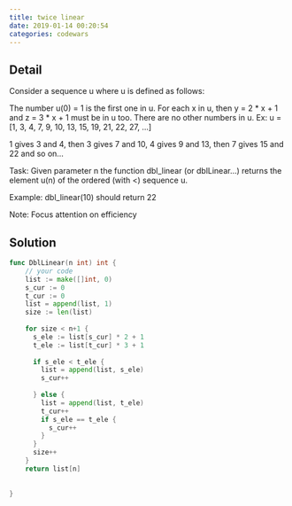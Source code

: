 ```yaml
---
title: twice linear
date: 2019-01-14 00:20:54
categories: codewars
---
```

## Detail
Consider a sequence u where u is defined as follows:

The number u(0) = 1 is the first one in u.
For each x in u, then y = 2 * x + 1 and z = 3 * x + 1 must be in u too.
There are no other numbers in u.
Ex: u = [1, 3, 4, 7, 9, 10, 13, 15, 19, 21, 22, 27, ...]

1 gives 3 and 4, then 3 gives 7 and 10, 4 gives 9 and 13, then 7 gives 15 and 22 and so on...

Task:
Given parameter n the function dbl_linear (or dblLinear...) returns the element u(n) of the ordered (with <) sequence u.

Example:
dbl_linear(10) should return 22

Note:
Focus attention on efficiency


## Solution
```go
func DblLinear(n int) int {
    // your code
    list := make([]int, 0)
    s_cur := 0
    t_cur := 0
    list = append(list, 1)
    size := len(list)
    
    for size < n+1 {
      s_ele := list[s_cur] * 2 + 1
      t_ele := list[t_cur] * 3 + 1
      
      if s_ele < t_ele {
        list = append(list, s_ele)
        s_cur++
 
      } else {
        list = append(list, t_ele)
        t_cur++
        if s_ele == t_ele {
          s_cur++
        }
      }
      size++ 
    }
    return list[n]
      
    
}
```
